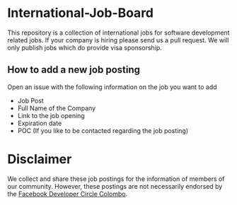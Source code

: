 # International-Job-Board
This repository is a collection of international jobs for software development related jobs.
If your company is hiring please send us a pull request. We will only publish jobs which do provide visa sponsorship.

## How to add a new job posting

Open an issue with the following information on the job you want to add
   * Job Post
   * Full Name of the Company
   * Link to the job opening
   * Expiration date
   * POC (If you like to be contacted regarding the job posting)

# Disclaimer
We collect and share these job postings for the information of members of our community. 
However, these postings are not necessarily endorsed by the  [Facebook Developer Circle Colombo](https://www.facebook.com/groups/DevCColombo/).